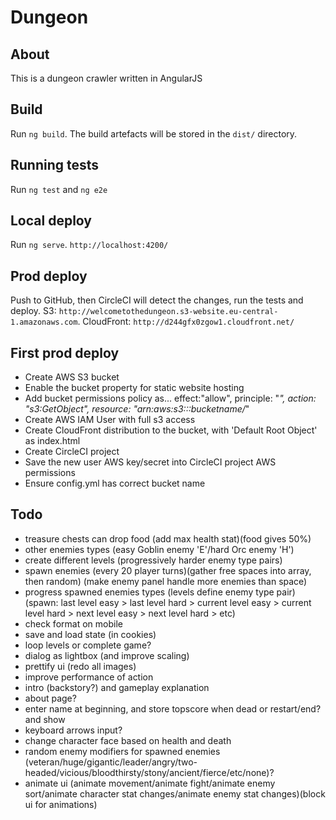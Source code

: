 Dungeon
===

## About
This is a dungeon crawler written in AngularJS

## Build
Run `ng build`. The build artefacts will be stored in the `dist/` directory.

## Running tests
Run `ng test` and `ng e2e`

## Local deploy
Run `ng serve`. `http://localhost:4200/`

## Prod deploy
Push to GitHub, then CircleCI will detect the changes, run the tests and deploy. S3: `http://welcometothedungeon.s3-website.eu-central-1.amazonaws.com`. CloudFront: `http://d244gfx0zgow1.cloudfront.net/`


## First prod deploy
- Create AWS S3 bucket
- Enable the bucket property for static website hosting
- Add bucket permissions policy as... effect:"allow", principle: "*", action: "s3:GetObject", resource: "arn:aws:s3:::bucketname/*"
- Create AWS IAM User with full s3 access
- Create CloudFront distribution to the bucket, with 'Default Root Object' as index.html
- Create CircleCI project
- Save the new user AWS key/secret into CircleCI project AWS permissions
- Ensure config.yml has correct bucket name

## Todo
- treasure chests can drop food (add max health stat)(food gives 50%)
- other enemies types (easy Goblin enemy 'E'/hard Orc enemy 'H')
- create different levels (progressively harder enemy type pairs)
- spawn enemies (every 20 player turns)(gather free spaces into array, then random) (make enemy panel handle more enemies than space)
- progress spawned enemies types (levels define enemy type pair)(spawn: last level easy > last level hard > current level easy > current level hard > next level easy > next level hard > etc)
- check format on mobile
- save and load state (in cookies)
- loop levels or complete game?
- dialog as lightbox (and improve scaling)
- prettify ui (redo all images)
- improve performance of action
- intro (backstory?) and gameplay explanation 
- about page?
- enter name at beginning, and store topscore when dead or restart/end? and show
- keyboard arrows input?
- change character face based on health and death
- random enemy modifiers for spawned enemies (veteran/huge/gigantic/leader/angry/two-headed/vicious/bloodthirsty/stony/ancient/fierce/etc/none)?
- animate ui (animate movement/animate fight/animate enemy sort/animate character stat changes/animate enemy stat changes)(block ui for animations)